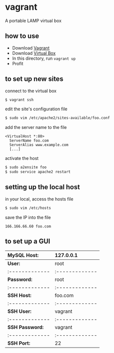 # vagrant
A portable LAMP virtual box

## how to use
- Download [Vagrant](https://www.vagrantup.com)
- Download [Virtual Box](https://www.virtualbox.org)
- In this directory, run `vagrant up`
- Profit

## to set up new sites
connect to the virtual box
```bash
$ vagrant ssh
```

edit the site's configuration file
```bash
$ sudo vim /etc/apache2/sites-available/foo.conf
```

add the server name to the file
```
<VirtualHost *:80>
  ServerName foo.com
  ServerAlias www.example.com
  [...]
```

activate the host
```bash
$ sudo a2ensite foo
$ sudo service apache2 restart
```

## setting up the local host
in your local, access the hosts file
```bash
$ sudo vim /etc/hosts
```
save the IP into the file
```
166.166.66.60 foo.com
```

## to set up a GUI

| **MySQL Host:**   | 127.0.0.1      |
| :-------------    | :------------- |
| **User:**         | root           |
| :-------------    | :------------- |
| **Password:**     | root           |
| :-------------    | :------------- |
| **SSH Host:**     | foo.com        |
| :-------------    | :------------- |
| **SSH User:**     | vagrant        |
| :-------------    | :------------- |
| **SSH Password:** | vagrant        |
| :-------------    | :------------- |
| **SSH Port:**     |  22            |
